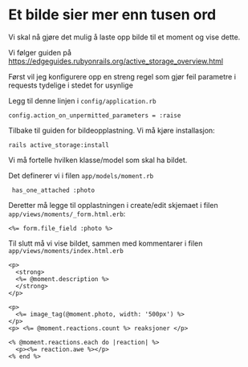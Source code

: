  # Et bilde sier mer enn tusen ord
 
 Vi skal nå gjøre det mulig å laste opp bilde til et moment og vise dette.

 Vi følger guiden på https://edgeguides.rubyonrails.org/active_storage_overview.html
 
 Først vil jeg konfigurere opp en streng regel som gjør feil parametre i requests tydelige i stedet for usynlige
 
 Legg til denne linjen i `config/application.rb`
 
    config.action_on_unpermitted_parameters = :raise
 
 Tilbake til guiden for bildeopplastning. Vi må kjøre installasjon:
 
    rails active_storage:install
 
 Vi må fortelle hvilken klasse/model som skal ha bildet.
 
 Det definerer vi i filen `app/models/moment.rb`
 
     has_one_attached :photo

 Deretter må legge til opplastningen i create/edit skjemaet i filen `app/views/moments/_form.html.erb`:

    <%= form.file_field :photo %>

 Til slutt må vi vise bildet, sammen med kommentarer i filen `app/views/moments/index.html.erb`

    <p>
      <strong>
      <%= @moment.description %>
      </strong>
    </p>

    <p>
      <%= image_tag(@moment.photo, width: '500px') %>
    </p>
    <p> <%= @moment.reactions.count %> reaksjoner </p>

    <% @moment.reactions.each do |reaction| %>
      <p><%= reaction.awe %></p>
    <% end %>      
